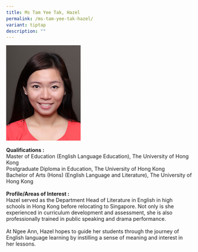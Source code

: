 ```yaml
---
title: Ms Tam Yee Tak, Hazel
permalink: /ms-tam-yee-tak-hazel/
variant: tiptap
description: ""
---
```

<p></p>
<div class="isomer-image-wrapper">
<img style="width: 40%;" height="auto" width="100%" alt="Image of Ms Tam Yee Tak, Hazel" src="/images/IS/IS_TAM_YEE_TAK_0013323.jpg">
</div>
<p><strong>Qualifications :<br></strong>Master of Education (English Language
Education), The University of Hong Kong
<br>Postgraduate Diploma in Education, The University of Hong Kong
<br>Bachelor of Arts (Hons) (English Language and Literature), The University
of Hong Kong
<br>
<br><strong>Profile/Areas of Interest :</strong> 
<br>Hazel served as the Department Head of Literature in English in high schools
in Hong Kong before relocating to Singapore. Not only is she experienced
in curriculum development and assessment, she is also professionally trained
in public speaking and drama performance.
<br>
<br>At Ngee Ann, Hazel hopes to guide her students through the journey of
English language learning by instilling a sense of meaning and interest
in her lessons.</p>